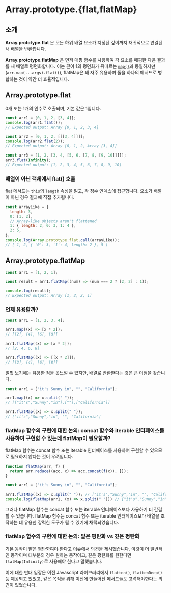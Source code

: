 # Array.prototype.{flat,flatMap}

## 소개

**Array.prototype.flat** 은 모든 하위 배열 요소가 지정된 깊이까지 재귀적으로 연결된 새 배열을 반환합니다.

**Array.prototype.flatMap** 은 먼저 매핑 함수를 사용하여 각 요소를 매핑한 다음 결과를 새 배열로 평면화합니다. 이는 깊이 1의 평면화가 뒤따르는 [`map()`](https://developer.mozilla.org/ko/docs/Web/JavaScript/Reference/Global_Objects/Array/map)과 동일하지만(`arr.map(...args).flat()`), flatMap은 꽤 자주 유용하며 둘을 하나의 메서드로 병합하는 것이 약간 더 효율적입니다.


## Array.prototype.flat

0개 또는 1개의 인수로 호출되며, 기본 값은 1입니다.

```js
const arr1 = [0, 1, 2, [3, 4]];
console.log(arr1.flat());
// Expected output: Array [0, 1, 2, 3, 4]

const arr2 = [0, 1, 2, [[[3, 4]]]];
console.log(arr2.flat(2));
// Expected output: Array [0, 1, 2, Array [3, 4]]

const arr3 = [1, 2, [3, 4, [5, 6, [7, 8, [9, 10]]]]];
arr3.flat(Infinity);
// Expected output: [1, 2, 3, 4, 5, 6, 7, 8, 9, 10]
```

### 배열이 아닌 객체에서 flat() 호출

flat 메서드는 `this`의 `length` 속성을 읽고, 각 정수 인덱스에 접근합니다. 요소가 배열이 아닌 경우 결과에 직접 추가됩니다.

```js
const arrayLike = {
  length: 3,
  0: [1, 2],
  // Array-like objects aren't flattened
  1: { length: 2, 0: 3, 1: 4 },
  2: 5,
};
console.log(Array.prototype.flat.call(arrayLike));
// [ 1, 2, { '0': 3, '1': 4, length: 2 }, 5 ]
```

## Array.prototype.flatMap

```js
const arr1 = [1, 2, 1];

const result = arr1.flatMap((num) => (num === 2 ? [2, 2] : 1));

console.log(result);
// Expected output: Array [1, 2, 2, 1]
```

### 언제 유용할까?

```js
const arr1 = [1, 2, 3, 4];

arr1.map((x) => [x * 2]);
// [[2], [4], [6], [8]]

arr1.flatMap((x) => [x * 2]);
// [2, 4, 6, 8]

arr1.flatMap((x) => [[x * 2]]);
// [[2], [4], [6], [8]]
```

얼핏 보기에는 유용한 점을 못느낄 수 있지만, 배열로 반환한다는 것은 큰 이점을 갖습니다.

```js
const arr1 = ["it's Sunny in", "", "California"];

arr1.map((x) => x.split(" "));
// [["it's","Sunny","in"],[""],["California"]]

arr1.flatMap((x) => x.split(" "));
// ["it's","Sunny","in", "", "California"]
```

### flatMap 함수의 구현에 대한 논의: concat 함수와 iterable 인터페이스를 사용하여 구현할 수 있는데 flatMap이 필요할까?

flatMap 함수는 concat 함수 또는 iterable 인터페이스를 사용하여 구현할 수 있으므로 필요하지 않다는 것이 우려입니다.

```js
function flatMap(arr, f) {
  return arr.reduce((acc, x) => acc.concat(f(x)), []);
}

const arr1 = ["it's Sunny in", "", "California"];

arr1.flatMap((x) => x.split(" ")); // ["it's","Sunny","in", "", "California"]
console.log(flatMap(arr1, (x) => x.split(" "))) // ["it's","Sunny","in", "", "California"]
```

그러나 flatMap 함수는 concat 함수 또는 iterable 인터페이스보다 사용하기 더 간결할 수 있습니다. flatMap 함수는 concat 함수 또는 iterable 인터페이스보다 배열을 조작하는 데 유용한 강력한 도구가 될 수 있기에 채택되었습니다.

### flatMap 함수의 구현에 대한 논의: 얕은 평탄화 vs 깊은 평탄화

기본 동작이 얕은 평탄화여야 한다고 [이슈](https://github.com/tc39/proposal-flatMap/issues/9)에서 의견을 제시했습니다. 이것이 더 일반적인 동작이며 대부분의 경우 원하는 동작이고, 깊은 평탄화를 원한다면 `flatMap(Infinity)`로 사용해야 한다고 말했습니다.

이에 대한 반대 입장은 이전 Javascript 라이브러리에서 `flatten()`, `flattenDeep()`등 제공되고 있었고, 같은 목적을 위해 이전에 만들어진 메서드들도 고려해야한다는 의견이 있었습니다.